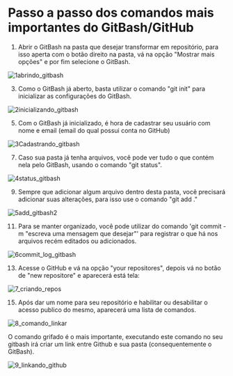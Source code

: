 <h1>Passo a passo dos comandos mais importantes do GitBash/GitHub</h1>

1. Abrir o GitBash na pasta que desejar transformar em repositório, para isso aperta com o botão direito na pasta, vá na opção "Mostrar mais opções" e por fim selecione o GitBash.
   
![1abrindo_gitbash](https://github.com/HenryHiramatsu/PAM2024/assets/149203326/ff6be528-461c-4aba-88ae-267c6e3c8e81)

3. Como o GitBash já aberto, basta utilizar o comando "git init" para inicializar as configurações do GitBash.

![2inicializando_gitbash](https://github.com/HenryHiramatsu/PAM2024/assets/149203326/b913457a-610a-4a6a-8502-17199833f955)

5. Com o GitBash já inicializado, é hora de cadastrar seu usuário com nome e email (email do qual possui conta no GitHub)
   
![3Cadastrando_gitbash](https://github.com/HenryHiramatsu/PAM2024/assets/149203326/ace15d4b-782b-4ba8-be26-0a41e04e6db3)

7. Caso sua pasta já tenha arquivos, você pode ver tudo o que contém nela pelo GitBash, usando o comando "git status".
   
![4status_gitbash](https://github.com/HenryHiramatsu/PAM2024/assets/149203326/53147df9-3569-4d16-ab46-bf3807404540)

9. Sempre que adicionar algum arquivo dentro desta pasta, você precisará adicionar suas alterações, para isso use o comando "git add ."
    
![5add_gitbash2](https://github.com/HenryHiramatsu/PAM2024/assets/149203326/96220d49-4522-4057-8337-709199719941)

11. Para se manter organizado, você pode utilizar do comando 'git commit -m "escreva uma mensagem que desejar"' para registrar o que há nos arquivos recém editados ou adicionados.
    
![6commit_log_gitbash](https://github.com/HenryHiramatsu/PAM2024/assets/149203326/892c903f-3a36-4470-a2c2-82b5cd40d3cb)

13. Acesse o GitHub e vá na opção "your repositores", depois vá no botão de "new repositore" e aparecerá está tela:
    
![7_criando_repos](https://github.com/HenryHiramatsu/PAM2024/assets/149203326/b302c4d9-daad-415b-8cbf-b19de26b62d5)

15. Após dar um nome para seu repositório e habilitar ou desabilitar o acesso publico do mesmo, aparecerá uma lista de comandos.
    
![8_comando_linkar](https://github.com/HenryHiramatsu/PAM2024/assets/149203326/f61820a6-bd63-4660-88cf-01703cc1b001)

O comando grifado é o mais importante, executando este comando no seu gitbash irá criar um link entre Github e sua pasta (consequentemente o GitBash).

![9_linkando_github](https://github.com/HenryHiramatsu/PAM2024/assets/149203326/ab6fc1af-4000-4da5-88da-cf0964b9d200)







  

